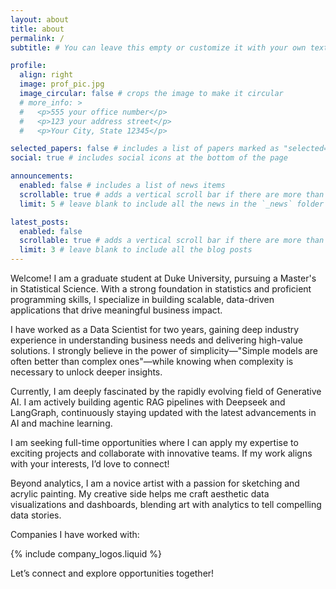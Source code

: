 ```yaml
---
layout: about
title: about
permalink: /
subtitle: # You can leave this empty or customize it with your own text

profile:
  align: right
  image: prof_pic.jpg
  image_circular: false # crops the image to make it circular
  # more_info: >
  #   <p>555 your office number</p>
  #   <p>123 your address street</p>
  #   <p>Your City, State 12345</p>

selected_papers: false # includes a list of papers marked as "selected={true}"
social: true # includes social icons at the bottom of the page

announcements:
  enabled: false # includes a list of news items
  scrollable: true # adds a vertical scroll bar if there are more than 3 news items
  limit: 5 # leave blank to include all the news in the `_news` folder

latest_posts:
  enabled: false
  scrollable: true # adds a vertical scroll bar if there are more than 3 new posts items
  limit: 3 # leave blank to include all the blog posts
---
```


Welcome! I am a graduate student at Duke University, pursuing a Master's in Statistical Science. With a strong foundation in statistics and proficient programming skills, I specialize in building scalable, data-driven applications that drive meaningful business impact.

I have worked as a Data Scientist for two years, gaining deep industry experience in understanding business needs and delivering high-value solutions. I strongly believe in the power of simplicity—"Simple models are often better than complex ones"—while knowing when complexity is necessary to unlock deeper insights.

Currently, I am deeply fascinated by the rapidly evolving field of Generative AI. I am actively building agentic RAG pipelines with Deepseek and LangGraph, continuously staying updated with the latest advancements in AI and machine learning.

I am seeking full-time opportunities where I can apply my expertise to exciting projects and collaborate with innovative teams. If my work aligns with your interests, I’d love to connect!

Beyond analytics, I am a novice artist with a passion for sketching and acrylic painting. My creative side helps me craft aesthetic data visualizations and dashboards, blending art with analytics to tell compelling data stories.

Companies I have worked with:

{% include company_logos.liquid %}

Let’s connect and explore opportunities together!


